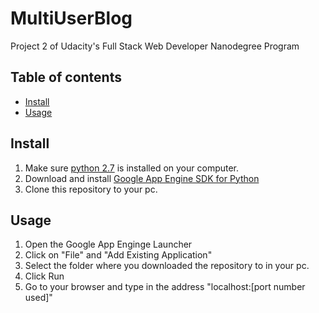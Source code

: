 # MultiUserBlog
Project 2 of Udacity's Full Stack Web Developer Nanodegree Program

## Table of contents
* [Install](#install)
* [Usage](#usage)

## Install
1) Make sure [python 2.7](https://www.python.org/downloads/) is installed on your computer.
2) Download and install [Google App Engine SDK for Python](https://cloud.google.com/appengine/downloads#Google_App_Engine_SDK_for_Python)
3) Clone this repository to your pc.

## Usage
1) Open the Google App Enginge Launcher
2) Click on "File" and "Add Existing Application"
3) Select the folder where you downloaded the repository to in your pc.
4) Click Run
5) Go to your browser and type in the address "localhost:[port number used]"

